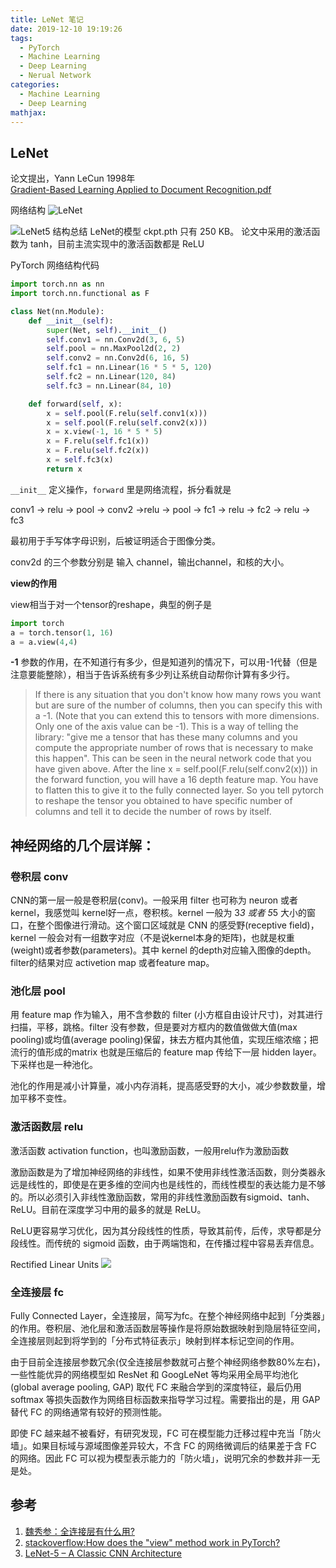 ```yaml
---
title: LeNet 笔记
date: 2019-12-10 19:19:26
tags:
  - PyTorch
  - Machine Learning
  - Deep Learning
  - Nerual Network
categories:
  - Machine Learning
  - Deep Learning
mathjax:
---
```

## LeNet
论文提出，Yann LeCun 1998年  
[Gradient-Based Learning Applied to Document Recognition.pdf](http://yann.lecun.com/exdb/publis/pdf/lecun-01a.pdf)

网络结构
![LeNet](https://i.loli.net/2019/12/10/Do7F938hGXu2QJt.png)


![LeNet5 结构总结](https://i.loli.net/2019/12/19/LWsHUaEjAYxyd4b.png)
LeNet的模型 ckpt.pth 只有 250 KB。
论文中采用的激活函数为 tanh，目前主流实现中的激活函数都是 ReLU

PyTorch 网络结构代码

```python
import torch.nn as nn
import torch.nn.functional as F

class Net(nn.Module):
    def __init__(self):
        super(Net, self).__init__()
        self.conv1 = nn.Conv2d(3, 6, 5)
        self.pool = nn.MaxPool2d(2, 2)
        self.conv2 = nn.Conv2d(6, 16, 5)
        self.fc1 = nn.Linear(16 * 5 * 5, 120)
        self.fc2 = nn.Linear(120, 84)
        self.fc3 = nn.Linear(84, 10)

    def forward(self, x):
        x = self.pool(F.relu(self.conv1(x)))
        x = self.pool(F.relu(self.conv2(x)))
        x = x.view(-1, 16 * 5 * 5)
        x = F.relu(self.fc1(x))
        x = F.relu(self.fc2(x))
        x = self.fc3(x)
        return x
```

`__init__` 定义操作，`forward` 里是网络流程，拆分看就是



conv1 -> relu -> pool -> conv2 ->relu -> pool -> fc1 -> relu -> fc2 -> relu -> fc3

最初用于手写体字母识别，后被证明适合于图像分类。

conv2d 的三个参数分别是 输入 channel，输出channel，和核的大小。

**view的作用**

view相当于对一个tensor的reshape，典型的例子是

```python
import torch
a = torch.tensor(1, 16)
a = a.view(4,4)
```

**-1** 参数的作用，在不知道行有多少，但是知道列的情况下，可以用-1代替（但是注意要能整除），相当于告诉系统有多少列让系统自动帮你计算有多少行。
> If there is any situation that you don't know how many rows you want but are sure of the number of columns, then you can specify this with a -1. (Note that you can extend this to tensors with more dimensions. Only one of the axis value can be -1). This is a way of telling the library: "give me a tensor that has these many columns and you compute the appropriate number of rows that is necessary to make this happen".
> This can be seen in the neural network code that you have given above. After the line x = self.pool(F.relu(self.conv2(x))) in the forward function, you will have a 16 depth feature map. You have to flatten this to give it to the fully connected layer. So you tell pytorch to reshape the tensor you obtained to have specific number of columns and tell it to decide the number of rows by itself.




## 神经网络的几个层详解：
### 卷积层 conv
CNN的第一层一般是卷积层(conv)。一般采用 filter 也可称为 neuron 或者 kernel，我感觉叫 kernel好一点，卷积核。kernel 一般为 3*3 或者 5*5 大小的窗口，在整个图像进行滑动。这个窗口区域就是 CNN 的感受野(receptive field)， kernel 一般会对有一组数字对应（不是说kernel本身的矩阵)，也就是权重(weight)或者参数(parameters)。其中 kernel 的depth对应输入图像的depth。filter的结果对应 activetion map 或者feature map。

### 池化层 pool
用 feature map 作为输入，用不含参数的 filter (小方框自由设计尺寸)，对其进行扫描，平移，跳格。filter 没有参数，但是要对方框内的数值做做大值(max pooling)或均值(average pooling)保留，抹去方框内其他值，实现压缩浓缩；把流行的值形成的matrix 也就是压缩后的 feature map 传给下一层 hidden layer。
下采样也是一种池化。

池化的作用是减小计算量，减小内存消耗，提高感受野的大小，减少参数数量，增加平移不变性。

### 激活函数层 relu
激活函数 activation function，也叫激励函数，一般用relu作为激励函数

激励函数是为了增加神经网络的非线性，如果不使用非线性激活函数，则分类器永远是线性的，即使是在更多维的空间内也是线性的，而线性模型的表达能力是不够的。所以必须引入非线性激励函数，常用的非线性激励函数有sigmoid、tanh、ReLU。目前在深度学习中用的最多的就是 ReLU。

ReLU更容易学习优化，因为其分段线性的性质，导致其前传，后传，求导都是分段线性。而传统的 sigmoid 函数，由于两端饱和，在传播过程中容易丢弃信息。

Rectified Linear Units
![](https://i.loli.net/2019/12/10/dnZh3HFN7eVUbzq.png)
### 全连接层 fc
Fully Connected Layer，全连接层，简写为fc。在整个神经网络中起到「分类器」的作用。卷积层、池化层和激活函数层等操作是将原始数据映射到隐层特征空间，全连接层则起到将学到的「分布式特征表示」映射到样本标记空间的作用。

由于目前全连接层参数冗余(仅全连接层参数就可占整个神经网络参数80%左右)，一些性能优异的网络模型如 ResNet 和 GoogLeNet 等均采用全局平均池化(global average pooling, GAP) 取代 FC 来融合学到的深度特征，最后仍用 softmax 等损失函数作为网络目标函数来指导学习过程。需要指出的是，用 GAP 替代 FC 的网络通常有较好的预测性能。

即使 FC 越来越不被看好，有研究发现，FC 可在模型能力迁移过程中充当「防火墙」。如果目标域与源域图像差异较大，不含 FC 的网络微调后的结果差于含 FC 的网络。因此 FC 可以视为模型表示能力的「防火墙」，说明冗余的参数并非一无是处。



## 参考

1. [魏秀参：全连接层有什么用?](https://www.zhihu.com/question/41037974)
2. [stackoverflow:How does the "view" method work in PyTorch?](https://stackoverflow.com/questions/42479902/how-does-the-view-method-work-in-pytorch)
3. [LeNet-5 – A Classic CNN Architecture](https://engmrk.com/lenet-5-a-classic-cnn-architecture/)
